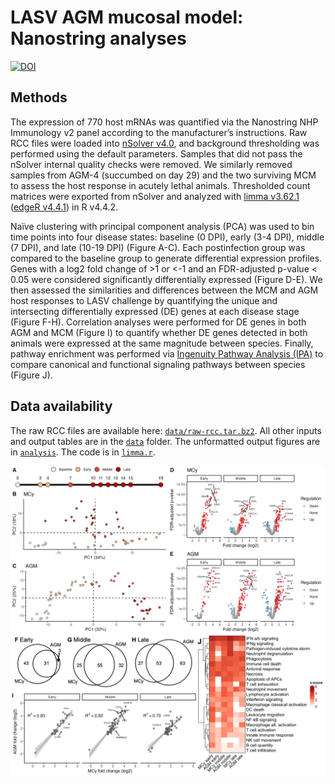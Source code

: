 
# LASV AGM mucosal model: Nanostring analyses
[![DOI](https://zenodo.org/badge/968323978.svg)](https://doi.org/10.5281/zenodo.15757274)

## Methods

The expression of 770 host mRNAs was quantified via the Nanostring NHP Immunology v2 panel according to the manufacturer’s instructions. Raw RCC files were loaded into [nSolver v4.0](https://nanostring.com/products/ncounter-analysis-system/ncounter-analysis-solutions/), and background thresholding was performed using the default parameters. Samples that did not pass the nSolver internal quality checks were removed. We similarly removed samples from AGM-4 (succumbed on day 29) and the two surviving MCM to assess the host response in acutely lethal animals. Thresholded count matrices were exported from nSolver and analyzed with [limma v3.62.1](https://doi.org/10.1093/nar/gkv007) ([edgeR v4.4.1](https://doi.org/10.1093/bioinformatics/btp616)) in R v4.4.2​.

Naïve clustering with principal component analysis (PCA) was used to bin time points into four disease states: baseline (0 DPI), early (3-4 DPI), middle (7 DPI), and late (10-19 DPI) (Figure A-C). Each postinfection group was compared to the baseline group to generate differential expression profiles. Genes with a log2 fold change of >1 or <-1 and an FDR-adjusted p-value < 0.05 were considered significantly differentially expressed (Figure D-E). We then assessed the similarities and differences between the MCM and AGM host responses to LASV challenge by quantifying the unique and intersecting differentially expressed (DE) genes at each disease stage (Figure F-H). Correlation analyses were performed for DE genes in both AGM and MCM (Figure I) to quantify whether DE genes detected in both animals were expressed at the same magnitude between species. Finally, pathway enrichment was performed via [Ingenuity Pathway Analysis (IPA)​](https://doi.org/10.1093/bioinformatics/btt703) to compare canonical and functional signaling pathways between species (Figure J).

## Data availability

The raw RCC files are available here: [`data/raw-rcc.tar.bz2`](data/raw-rcc.tar.bz2). All other inputs and output tables are in the [`data`](data/) folder. The unformatted output figures are in [`analysis`](analysis/). The code is in [`limma.r`](limma.r). 

 
![Transcriptomics figure](figure.png)
